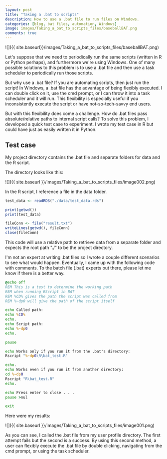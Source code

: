 ```yaml
---
layout: post
title: "Taking a .bat to scripts"
description: How to use a .bat file to run files on Windows.
categories: [blog, bat files, automation, Windows]
image: images/Taking_a_bat_to_scripts_files/baseballBAT.png
comments: true
---
```


![]({{ site.baseurl}}/images/Taking_a_bat_to_scripts_files/baseballBAT.png)

Let's suppose that we need to periodically run the same scripts (written in R or Python perhaps), and furthermore we're using Windows. One of many possible solutions to this problem is to use a .bat file and then use a task scheduler to periodically run those scripts. 

But why use a .bat file? If you are automating scripts, then just run the script! In Windows, a .bat file has the advantage of being flexibly executed. I can double click on it, use the cmd prompt, or I can throw it into a task scheduler and it will run. This flexibility is especially useful if you inconsistently execute the script or have not-so-tech-savvy end users. 

But with this flexibility does come a challenge. How do .bat files pass absolute/relative paths to internal script calls? To solve this problem, I developed a quick test case to experiment. I wrote my test case in R but could have just as easily written it in Python. 

## Test case

My project directory contains the .bat file and separate folders for data and the R script. 

The directory looks like this: 

![]({{ site.baseurl }}/images/Taking_a_bat_to_scripts_files/image002.png)

In the R script, I reference a file in the data folder. 

```r
test_data <- readRDS("./data/test_data.rds")

print(getwd())
print(test_data)

fileConn <- file("result.txt")
writeLines(getwd(), fileConn)
close(fileConn)
```

This code will use a relative path to retrieve data from a separate folder and expects the root path "./" to be the project directory. 

I'm not an expert at writing .bat files so I wrote a couple different scenarios to see what would happen. Eventually, I came up with the following code with comments. To the batch file (.bat) experts out there, please let me know if there is a better way. 


```bat
@echo off
REM This is a test to determine the working path 
REM when running RScript in BAT
REM %CD% gives the path the script was called from
REM %~dp0 will give the path of the script itself

echo Called path:
echo %CD%
echo.
echo Script path:
echo %~dp0
echo.

pause

echo Works only if you run it from the .bat's directory:
Rscript "%~dp0\R\bat_test.R"

echo.
echo Works even if you run it from another directory:
cd %~dp0
Rscript "R\bat_test.R"
echo.

echo Press enter to close . . . 
pause >nul

exit
```

Here were my results:

![]({{ site.baseurl }}/images/Taking_a_bat_to_scripts_files/image001.png)

As you can see, I called the .bat file from my user profile directory. The first attempt fails but the second is a success. By using this second method, a user can flexibly execute the .bat file by double clicking, navigating from the cmd prompt, or using the task scheduler. 

